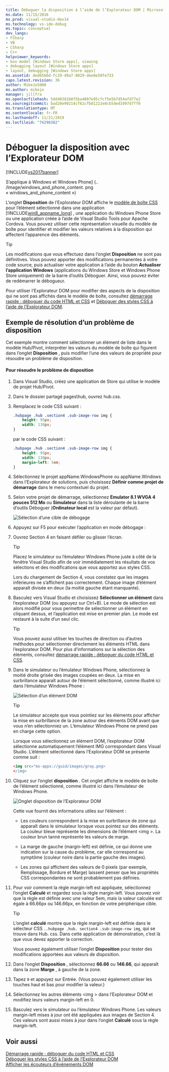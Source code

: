 ```yaml
---
title: Déboguer la disposition à l’aide de l’Explorateur DOM | Microsoft Docs
ms.date: 11/15/2016
ms.prod: visual-studio-dev14
ms.technology: vs-ide-debug
ms.topic: conceptual
dev_langs:
- FSharp
- VB
- CSharp
- C++
helpviewer_keywords:
- box model [Windows Store apps], viewing
- debugging layout [Windows Store apps]
- layout, debugging [Windows Store apps]
ms.assetid: ded6566d-fc29-49a7-8029-dee8e50fe733
caps.latest.revision: 36
author: MikeJo5000
ms.author: mikejo
manager: jillfra
ms.openlocfilehash: 5dd40381b8f5ba4807e95cfcf5e5b7d54afd77e2
ms.sourcegitcommit: bad28e99214cf62cfbd1222e8cb5ded1997d7ff0
ms.translationtype: MT
ms.contentlocale: fr-FR
ms.lasthandoff: 11/21/2019
ms.locfileid: "74298382"
---
```

# <a name="debug-layout-using-dom-explorer"></a>Déboguer la disposition avec l’Explorateur DOM
[!INCLUDE[vs2017banner](../includes/vs2017banner.md)]

S’applique à Windows et Windows Phone] (.. /Image/windows_and_phone_content. png « windows_and_phone_content »)  
  
 L’onglet **Disposition** de l’Explorateur DOM affiche le [modèle de boîte CSS](https://go.microsoft.com/fwlink/?LinkID=238778) pour l’élément sélectionné dans une application [!INCLUDE[win8_appname_long](../includes/win8-appname-long-md.md)] , une application du Windows Phone Store ou une application créée à l’aide de Visual Studio Tools pour Apache Cordova. Vous pouvez utiliser cette représentation visuelle du modèle de boîte pour identifier et modifier les valeurs relatives à la disposition qui affectent l’apparence des éléments.  
  
> [!TIP]
> Les modifications que vous effectuez dans l’onglet **Disposition** ne sont pas définitives. Vous pouvez apporter des modifications permanentes à votre code source, puis actualiser votre application à l’aide du bouton **Actualiser l’application Windows** (applications du Windows Store et Windows Phone Store uniquement) de la barre d’outils Déboguer. Ainsi, vous pouvez éviter de redémarrer le débogueur.  
  
 Pour utiliser l’Explorateur DOM pour modifier des aspects de la disposition qui ne sont pas affichés dans le modèle de boîte, consultez [démarrage rapide : déboguer du code HTML et CSS](../debugger/quickstart-debug-html-and-css.md) et [Déboguer des styles CSS à l’aide de l’Explorateur DOM](../debugger/debug-css-styles-using-dom-explorer.md).  
  
## <a name="example-of-fixing-a-layout-issue"></a>Exemple de résolution d’un problème de disposition  
 Cet exemple montre comment sélectionner un élément de liste dans le modèle Hub/Pivot, interpréter les valeurs du modèle de boîte qui figurent dans l’onglet **Disposition** , puis modifier l’une des valeurs de propriété pour résoudre un problème de disposition.  
  
#### <a name="to-fix-the-layout-issue"></a>Pour résoudre le problème de disposition  
  
1. Dans Visual Studio, créez une application de Store qui utilise le modèle de projet Hub/Pivot.  
  
2. Dans le dossier partagé pages\hub, ouvrez hub.css.  
  
3. Remplacez le code CSS suivant :  
  
    ```css  
    .hubpage .hub .section4 .sub-image-row img {  
        height: 95px;  
        width: 130px;  
    }  
    ```  
  
     par le code CSS suivant :  
  
    ```css  
    .hubpage .hub .section4 .sub-image-row img {  
        height: 95px;  
        width: 130px;  
        margin-left: 5em;  
    }  
    ```  
  
4. Sélectionnez le projet appName.WindowsPhone ou appName.Windows dans l’Explorateur de solutions, puis choisissez **Définir comme projet de démarrage** dans le menu contextuel du projet.  
  
5. Selon votre projet de démarrage, sélectionnez **Emulator 8.1 WVGA 4 pouces 512 Mo** ou **Simulateur** dans la liste déroulante de la barre d’outils Déboguer (**Ordinateur local** est la valeur par défaut).  
  
     ![Sélection d’une cible de débogage](../debugger/media/js-dom-debug-target-emu.png "JS_DOM_Debug_Target_Emu")  
  
6. Appuyez sur F5 pour exécuter l’application en mode débogage :  
  
7. Ouvrez Section 4 en faisant défiler ou glisser l’écran.  
  
    > [!TIP]
    > Placez le simulateur ou l’émulateur Windows Phone juste à côté de la fenêtre Visual Studio afin de voir immédiatement les résultats de vos sélections et des modifications que vous apportez aux styles CSS.  
  
     Lors du chargement de Section 4, vous constatez que les images inférieures ne s’affichent pas correctement. Chaque image d’élément apparaît divisée en deux (la moitié gauche étant manquante).  
  
8. Basculez vers Visual Studio et choisissez **Sélectionner un élément** dans l’explorateur DOM (ou appuyez sur Ctrl+B). Le mode de sélection est alors modifié pour vous permettre de sélectionner un élément en cliquant dessus, et l’application est mise en premier plan. Le mode est restauré à la suite d’un seul clic.  
  
    > [!TIP]
    > Vous pouvez aussi utiliser les touches de direction ou d’autres méthodes pour sélectionner directement les éléments HTML dans l’explorateur DOM. Pour plus d’informations sur la sélection des éléments, consultez [démarrage rapide : déboguer du code HTML et CSS](../debugger/quickstart-debug-html-and-css.md).  
  
9. Dans le simulateur ou l’émulateur Windows Phone, sélectionnez la moitié droite grisée des images coupées en deux. La mise en surbrillance apparaît autour de l’élément sélectionné, comme illustré ici dans l’émulateur Windows Phone :  
  
     ![Sélection d’un élément DOM](../debugger/media/js-css-layout-select.png "JS_CSS_Layout_Select")  
  
    > [!TIP]
    > Le simulateur accepte que vous pointiez sur les éléments pour afficher la mise en surbrillance de la zone autour des éléments DOM avant que vous n’en sélectionniez un. L’émulateur Windows Phone ne prend pas en charge cette option.  
  
     Lorsque vous sélectionnez un élément DOM, l’explorateur DOM sélectionne automatiquement l’élément IMG correspondant dans Visual Studio. L’élément sélectionné dans l’Explorateur DOM se présente comme suit :  
  
    ```html  
    <img src="ms-appx://guid/images/gray.png>   
    </img>  
    ```  
  
10. Cliquez sur l’onglet **disposition** . Cet onglet affiche le modèle de boîte de l’élément sélectionné, comme illustré ici dans l’émulateur de Windows Phone.  
  
     ![Onglet disposition de l’Explorateur DOM](../debugger/media/js-css-layout.png "JS_CSS_Layout")  
  
     Cette vue fournit des informations utiles sur l’élément :  
  
    - Les couleurs correspondent à la mise en surbrillance de zone qui apparaît dans le simulateur lorsque vous pointez sur des éléments. La couleur bleue représente les dimensions de l’élément \<img >. La couleur brun tanné représente les valeurs de marge.  
  
    - La marge de gauche (margin-left) est définie, ce qui donne une indication sur la cause du problème, car elle correspond au symptôme (couleur noire dans la partie gauche des images).  
  
    - Les zones qui affichent des valeurs de 0 pixels (par exemple, Remplissage, Bordure et Marge) laissent penser que les propriétés CSS correspondantes ne sont probablement pas définies.  
  
11. Pour voir comment la règle margin-left est appliquée, sélectionnez l’onglet **Calculé** et regardez sous la règle margin-left. Vous pouvez voir que la règle est définie avec une valeur 5em, mais la valeur calculée est égale à 66.66px ou 146.66px, en fonction de votre périphérique cible.  
  
    > [!TIP]
    > L’onglet **calculé** montre que la règle margin-left est définie dans le sélecteur CSS `..hubpage .hub. section4 .sub-image-row img`, qui se trouve dans Hub. css. Dans cette application de démonstration, c’est là que vous devez apporter la correction.  
  
     Vous pouvez également utiliser l’onglet **Disposition** pour tester des modifications apportées aux valeurs de disposition.  
  
12. Dans l’onglet **Disposition** , sélectionnez **66.66** ou **146.66**, qui apparaît dans la zone **Marge** , à gauche de la zone.  
  
13. Tapez `0` et appuyez sur Entrée. (Vous pouvez également utiliser les touches haut et bas pour modifier la valeur.)  
  
14. Sélectionnez les autres éléments \<img > dans l’Explorateur DOM et modifiez leurs valeurs margin-left en 0.  
  
15. Basculez vers le simulateur ou l’émulateur Windows Phone. Les valeurs margin-left mises à jour ont été appliquées aux images de Section 4. Ces valeurs sont aussi mises à jour dans l’onglet **Calculé** sous la règle margin-left.  
  
## <a name="see-also"></a>Voir aussi  
 [Démarrage rapide : déboguer du code HTML et CSS](../debugger/quickstart-debug-html-and-css.md)   
 [Déboguer les styles CSS à l’aide de l’Explorateur DOM](../debugger/debug-css-styles-using-dom-explorer.md)   
 [Afficher les écouteurs d’événements DOM](../debugger/view-dom-event-listeners.md)
